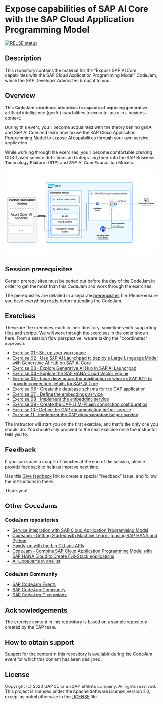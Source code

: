 # Expose capabilities of SAP AI Core with the SAP Cloud Application Programming Model

[![REUSE status](https://api.reuse.software/badge/github.com/SAP-samples/cap-ai-vector-engine-sample)](https://api.reuse.software/info/github.com/SAP-samples/codejam-cap-llm)

## Description

This repository contains the material for the "Expose SAP AI Core capabilities with the SAP Cloud Application Programming Model" CodeJam, which the SAP Developer Advocates brought to you.

## Overview

This CodeJam introduces attendees to aspects of exposing generative artificial intelligence (genAI) capabilities to execute tasks in a business context.

During this event, you'll become acquainted with the theory behind genAI and SAP AI Core and learn how to use the SAP Cloud Application Programming Model to expose AI capabilities through your own service application.

While working through the exercises, you'll become comfortable creating CDS-based service definitions and integrating them into the SAP Business Technology Platform (BTP) and SAP AI Core Foundation Models.

![end2end-solution-diagram](/assets/architecture/End2End_Vector_Embedding_Solution_Diagram.png)

## Session prerequisites

Certain prerequisites must be sorted out before the day of the CodeJam in order to get the most from this CodeJam and work through the exercises.

The prerequisites are detailed in a separate [prerequisites](prerequisites.md) file. Please ensure you have everything ready before attending the CodeJam.

## Exercises

These are the exercises, each in their directory, sometimes with supporting files and scripts. We will work through the exercises in the order shown here. From a session flow perspective, we are taking the "coordinated" approach:

* [Exercise 01 - Set up your workspace](./exercises/01-set-up-workspace/README.md)
* [Exercise 02 - Use SAP AI Launchpad to deploy a Large Language Model with Generative AI Hub on SAP AI Core](./exercises/02-deploy-llm-ailaunchpad/README.md)
* [Exercise 03 - Explore Generative AI Hub in SAP AI Launchpad](./exercises/03-explore-genai-hub/README.md)
* [Exercise 04 - Explore the SAP HANA Cloud Vector Engine](./exercises/04-explore-sap-hana-cloud-vector-engine/README.md)
* [Exercise 05 - Learn how to use the destination service on SAP BTP to provide connection details for SAP AI Core](./exercises/05-explore-destination-service/README.md)
* [Exercise 06 - Create the database schema for the CAP application](./exercises/06-define-db-schema/README.md)
* [Exercise 07 - Define the embeddings service](./exercises/07-define-embedding-service/README.md)
* [Exercise 08 - Implement the embedding service](./exercises/08-implement-embedding-service/README.md)
* [Exercise 09 - Create the CAP-LLM-Plugin connection configuration](./exercises/09-create-connection-configuration/README.md)
* [Exercise 10 - Define the CAP documentation helper service](./exercises/10-define-cap-doc-helper-service/README.md)
* [Exercise 11 - Implement the CAP documentation helper service](./exercises/11-implement-cap-doc-helper-service/README.md)


The instructor will start you on the first exercise, and that's the only one you should do. You should only proceed to the next exercise once the instructor tells you to.

## Feedback

If you can spare a couple of minutes at the end of the session, please provide feedback to help us improve next time.

Use this [Give feedback](https://github.com/SAP-samples/codejam-cap-llm/issues/new?assignees=&labels=feedback&template=session-feedback-template.md&title=Session%20Feedback) link to create a special "feedback" issue, and follow the instructions in there.

Thank you!

## Other CodeJams

### CodeJam repositories

* [Service integration with SAP Cloud Application Programming Model](https://github.com/SAP-samples/cap-service-integration-codejam)
* [CodeJam - Getting Started with Machine Learning using SAP HANA and Python](https://github.com/SAP-samples/hana-ml-py-codejam)
* [Hands-on with the btp CLI and APIs](https://github.com/SAP-samples/cloud-btp-cli-api-codejam)
* [CodeJam - Combine SAP Cloud Application Programming Model with SAP HANA Cloud to Create Full-Stack Applications](https://github.com/SAP-samples/cap-hana-exercises-codejam)
* [All CodeJams in one list](https://github.com/orgs/SAP-samples/repositories?language=&q=Codejam&sort=&type=all)

### CodeJam Community

* [SAP CodeJam Events](https://community.sap.com/t5/sap-codejam/eb-p/codejam-events)
* [SAP CodeJam Community](https://community.sap.com/t5/sap-codejam/gh-p/code-jam)
* [SAP CodeJam Discussions](https://community.sap.com/t5/sap-codejam-discussions/bd-p/code-jamforum-board)

## Acknowledgements

The exercise content in this repository is based on a sample repository created by the CAP team.

## How to obtain support

Support for the content in this repository is available during the CodeJam event for which this content has been designed.

## License

Copyright (c) 2023 SAP SE or an SAP affiliate company. All rights reserved. This project is licensed under the Apache Software License, version 2.0, except as noted otherwise in the [LICENSE](LICENSE) file.
